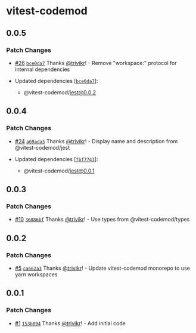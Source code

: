 # vitest-codemod

## 0.0.5

### Patch Changes

- [#26](https://github.com/trivikr/vitest-codemod/pull/26) [`bce0da7`](https://github.com/trivikr/vitest-codemod/commit/bce0da7221212bd13312b065a192d14a29ec40c4) Thanks [@trivikr](https://github.com/trivikr)! - Remove "workspace:" protocol for internal dependencies

- Updated dependencies [[`bce0da7`](https://github.com/trivikr/vitest-codemod/commit/bce0da7221212bd13312b065a192d14a29ec40c4)]:
  - @vitest-codemod/jest@0.0.2

## 0.0.4

### Patch Changes

- [#24](https://github.com/trivikr/vitest-codemod/pull/24) [`a69ada5`](https://github.com/trivikr/vitest-codemod/commit/a69ada59e53df7b40e5d036762604b69a7518fe6) Thanks [@trivikr](https://github.com/trivikr)! - Display name and description from @vitest-codemod/jest

- Updated dependencies [[`fbf7743`](https://github.com/trivikr/vitest-codemod/commit/fbf7743d28b070c8b570d80457cfaf68ebbae432)]:
  - @vitest-codemod/jest@0.0.1

## 0.0.3

### Patch Changes

- [#10](https://github.com/trivikr/vitest-codemod/pull/10) [`36886bf`](https://github.com/trivikr/vitest-codemod/commit/36886bf3537d05fd0af47a1c5cd4e75e343588e6) Thanks [@trivikr](https://github.com/trivikr)! - Use types from @vitest-codemod/types

## 0.0.2

### Patch Changes

- [#5](https://github.com/trivikr/vitest-codemod/pull/5) [`ca662a3`](https://github.com/trivikr/vitest-codemod/commit/ca662a3) Thanks [@trivikr](https://github.com/trivikr)! - Update vitest-codemod monorepo to use yarn workspaces

## 0.0.1

### Patch Changes

- [#1](https://github.com/trivikr/vitest-codemod/pull/1) [`153b894`](https://github.com/trivikr/vitest-codemod/commit/153b894) Thanks [@trivikr](https://github.com/trivikr)! - Add initial code
